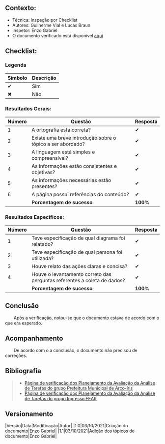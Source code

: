 ## Contexto:	
 - Técnica: Inspeção por Checklist
 - Autores: Guilherme Vial e Lucas Braun
 - Inspetor: Enzo Gabriel
 - O documento verificado está disponível [aqui](../../design-ava-des/nivel-1/analise-tarefas/planejamento_avaliacao.md)

## Checklist:
### Legenda 
|Símbolo|Descrição|
|--|--|
|✔|Sim|
|✖|Não|

### Resultados Gerais:
|Número|Questão|Resposta|
|--|--|--|
|1|A ortografia está correta?|✔|
|2|Existe uma breve introdução sobre o tópico a ser abordado?|✔|
|3|A linguagem está simples e compreensível?|✔|
|4|As informações estão consistentes e objetivas?|✔|
|5|As informações necessárias estão presentes?|✔|
|6|A página possui referências do conteúdo?|✔|
||<strong>Porcentagem de sucesso</strong>|<strong>100%</strong>|

### Resultados Específicos:
|Número|Questão|Resposta|
|--|--|--|
|1|Teve especificação de qual diagrama foi relatado?|✔|
|2|Teve especificação de qual persona foi utilizada?|✔|
|3|Houve relato das ações claras e concisa?|✔|
|4|Houve o levantamento correto das perguntas referentes a coleta de dados?|✔|
||<strong>Porcentagem de sucesso</strong>|<strong>100%</strong>|

## Conclusão

&emsp;&emsp;Após a verificação, notou-se que o documento estava de acordo com o que era esperado.

## Acompanhamento

&emsp;&emsp;De acordo com o a conclusão, o documento não precisou de correções.

## Bibliografia
> - [Página de verificação dos Planejamento da Avaliação da Análise de Tarefas do grupo Prefeitura Municipal de Arco-íris](https://interacao-humano-computador.github.io/2020.1-Prefeitura-Municipal-de-Arco-Iris/#/verificacao/planejamento_avaliacao_tarefas.md)
> - [Página de verificação dos Planejamento da Avaliação da Análise de Tarefas do grupo Ingresso EEAR](https://interacao-humano-computador.github.io/2020.2-Ingresso.eear/analise/verificacao/analise-de-tarefas/)
## Versionamento
|Versão|Data|Modificação|Autor|
|1.0|03/10/2021|Criação do documento|Enzo Gabriel|
|1.1|03/10/2021|Adição dos tópicos do documento|Enzo Gabriel|